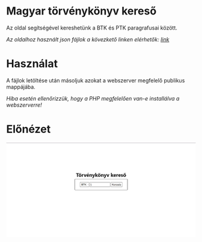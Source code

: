 # Magyar törvénykönyv kereső
<p>Az oldal segítségével kereshetünk a BTK és PTK paragrafusai között.</p>
<i>Az oldalhoz használt json fájlok a kövezkető linken elérhetők: <a href="https://github.com/badicsalex/torvenyek/tree/master">link</a></i>

# Használat
<p>A fájlok letöltése után másoljuk azokat a webszerver megfelelő publikus mappájába.</p>
<i>Hiba esetén ellenőrizzük, hogy a PHP megfelelően van-e installálva a webszerverre!</i>

# Előnézet
<img src="preview.png">
